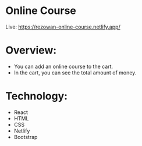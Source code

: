 # Online Course

Live: https://rezowan-online-course.netlify.app/

# Overview:

  * You can add an online course to the cart.
  * In the cart, you can see the total amount of money.
  
# Technology: 
  * React
  * HTML
  * CSS
  * Netlify
  * Bootstrap
